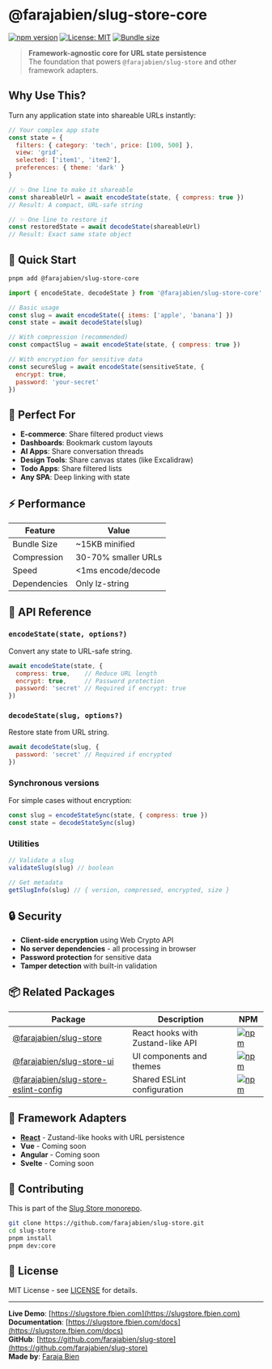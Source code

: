 # @farajabien/slug-store-core

[![npm version](https://badge.fury.io/js/%40farajabien%2Fslug-store-core.svg)](https://badge.fury.io/js/%40farajabien%2Fslug-store-core)
[![License: MIT](https://img.shields.io/badge/License-MIT-yellow.svg)](https://opensource.org/licenses/MIT)
[![Bundle size](https://img.shields.io/bundlephobia/minzip/@farajabien/slug-store-core)](https://bundlephobia.com/package/@farajabien/slug-store-core)

> **Framework-agnostic core for URL state persistence**  
> The foundation that powers `@farajabien/slug-store` and other framework adapters.

## Why Use This?

Turn any application state into shareable URLs instantly:

```javascript
// Your complex app state
const state = {
  filters: { category: 'tech', price: [100, 500] },
  view: 'grid',
  selected: ['item1', 'item2'],
  preferences: { theme: 'dark' }
}

// ✨ One line to make it shareable
const shareableUrl = await encodeState(state, { compress: true })
// Result: A compact, URL-safe string

// ✨ One line to restore it
const restoredState = await decodeState(shareableUrl)
// Result: Exact same state object
```

## 🚀 Quick Start

```bash
pnpm add @farajabien/slug-store-core
```

```javascript
import { encodeState, decodeState } from '@farajabien/slug-store-core'

// Basic usage
const slug = await encodeState({ items: ['apple', 'banana'] })
const state = await decodeState(slug)

// With compression (recommended)
const compactSlug = await encodeState(state, { compress: true })

// With encryption for sensitive data
const secureSlug = await encodeState(sensitiveState, { 
  encrypt: true, 
  password: 'your-secret' 
})
```

## 🎯 Perfect For

- **E-commerce**: Share filtered product views
- **Dashboards**: Bookmark custom layouts  
- **AI Apps**: Share conversation threads
- **Design Tools**: Share canvas states (like Excalidraw)
- **Todo Apps**: Share filtered lists
- **Any SPA**: Deep linking with state

## ⚡ Performance

| Feature | Value |
|---------|--------|
| Bundle Size | ~15KB minified |
| Compression | 30-70% smaller URLs |
| Speed | <1ms encode/decode |
| Dependencies | Only lz-string |

## 🔧 API Reference

### `encodeState(state, options?)`
Convert any state to URL-safe string.

```javascript
await encodeState(state, {
  compress: true,    // Reduce URL length
  encrypt: true,     // Password protection
  password: 'secret' // Required if encrypt: true
})
```

### `decodeState(slug, options?)`
Restore state from URL string.

```javascript
await decodeState(slug, {
  password: 'secret' // Required if encrypted
})
```

### Synchronous versions
For simple cases without encryption:

```javascript
const slug = encodeStateSync(state, { compress: true })
const state = decodeStateSync(slug)
```

### Utilities

```javascript
// Validate a slug
validateSlug(slug) // boolean

// Get metadata
getSlugInfo(slug) // { version, compressed, encrypted, size }
```

## 🔒 Security

- **Client-side encryption** using Web Crypto API
- **No server dependencies** - all processing in browser
- **Password protection** for sensitive data
- **Tamper detection** with built-in validation

## 📦 Related Packages

| Package | Description | NPM |
|---------|-------------|-----|
| [@farajabien/slug-store](https://www.npmjs.com/package/@farajabien/slug-store) | React hooks with Zustand-like API | [![npm](https://img.shields.io/npm/v/@farajabien/slug-store.svg)](https://www.npmjs.com/package/@farajabien/slug-store) |
| [@farajabien/slug-store-ui](https://www.npmjs.com/package/@farajabien/slug-store-ui) | UI components and themes | [![npm](https://img.shields.io/npm/v/@farajabien/slug-store-ui.svg)](https://www.npmjs.com/package/@farajabien/slug-store-ui) |
| [@farajabien/slug-store-eslint-config](https://www.npmjs.com/package/@farajabien/slug-store-eslint-config) | Shared ESLint configuration | [![npm](https://img.shields.io/npm/v/@farajabien/slug-store-eslint-config.svg)](https://www.npmjs.com/package/@farajabien/slug-store-eslint-config) |

## 🎨 Framework Adapters

- **[React](https://www.npmjs.com/package/@farajabien/slug-store)** - Zustand-like hooks with URL persistence
- **Vue** - Coming soon
- **Angular** - Coming soon  
- **Svelte** - Coming soon

## 🤝 Contributing

This is part of the [Slug Store monorepo](https://github.com/farajabien/slug-store).

```bash
git clone https://github.com/farajabien/slug-store.git
cd slug-store
pnpm install
pnpm dev:core
```

## 📄 License

MIT License - see [LICENSE](LICENSE) for details.

---

**Live Demo**: [https://slugstore.fbien.com](https://slugstore.fbien.com)  
**Documentation**: [https://slugstore.fbien.com/docs](https://slugstore.fbien.com/docs)  
**GitHub**: [https://github.com/farajabien/slug-store](https://github.com/farajabien/slug-store)  
**Made by**: [Faraja Bien](https://github.com/farajabien) 